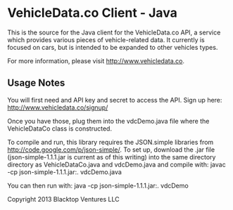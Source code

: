 VehicleData.co Client - Java
============================

This is the source for the Java client for the VehicleData.co API, a service which provides various pieces of vehicle-related data. It currently is focused on cars, but is intended to be expanded to other vehicles types.

For more information, please visit http://www.vehicledata.co.

Usage Notes
-----------
You will first need and API key and secret to access the API. Sign up here: http://www.vehicledata.co/signup/

Once you have those, plug them into the vdcDemo.java file where the VehicleDataCo class is constructed.

To compile and run, this library requires the JSON.simple libraries from http://code.google.com/p/json-simple/. To set up, download the .jar file (json-simple-1.1.1.jar is current as of this writing) into the same directory directory as VehicleDataCo.java and vdcDemo.java and compile with:
	javac -cp json-simple-1.1.1.jar:. vdcDemo.java

You can then run with:
	java -cp json-simple-1.1.1.jar:. vdcDemo

Copyright 2013 Blacktop Ventures LLC